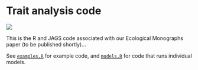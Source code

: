 # Trait analysis code
[![](https://zenodo.org/badge/DOI/10.5281/zenodo.4540572.svg)](https://doi.org/10.5281/zenodo.4540572)

This is the R and JAGS code associated with our Ecological Monographs paper (to be published shortly)...

See [`examples.R`](examples.R) for example code, and [`models.R`](models.R) for code that runs individual models.
